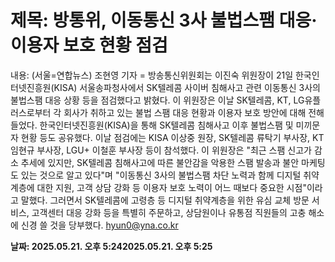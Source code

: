 # **제목: 방통위, 이동통신 3사 불법스팸 대응·이용자 보호 현황 점검**

  내용: (서울=연합뉴스) 조현영 기자 = 방송통신위원회는 이진숙 위원장이 21일 한국인터넷진흥원(KISA) 서울송파청사에서 SK텔레콤 사이버 침해사고 관련 이동통신 3사의 불법스팸 대응 상황 등을 점검했다고 밝혔다.    이 위원장은 이날 SK텔레콤, KT, LG유플러스로부터 각 회사가 취하고 있는 불법 스팸 대응 현황과 이용자 보호 방안에 대해 전해 들었다.         한국인터넷진흥원(KISA)을 통해 SK텔레콤 침해사고 이후 불법스팸 및 미끼문자 현황 등도 공유했다.    이날 점검에는 KISA 이상중 원장, SK텔레콤 류탁기 부사장, KT 임현규 부사장, LGU+ 이철훈 부사장 등이 참석했다.    이 위원장은 "최근 스팸 신고가 감소 추세에 있지만, SK텔레콤 침해사고에 따른 불안감을 악용한 스팸 발송과 불안 마케팅도 있는 것으로 알고 있다"며 "이동통신 3사의 불법스팸 차단 노력과 함께 디지털 취약계층에 대한 지원, 고객 상담 강화 등 이용자 보호 노력이 어느 때보다 중요한 시점"이라고 말했다.    그러면서 SK텔레콤에 고령층 등 디지털 취약계층을 위한 유심 교체 방문 서비스, 고객센터 대응 강화 등을 특별히 주문하고, 상담원이나 유통점 직원들의 고충 해소에 신경 쓸 것을 당부했다.    hyun0@yna.co.kr

  **날짜: 2025.05.21. 오후 5:242025.05.21. 오후 5:25**